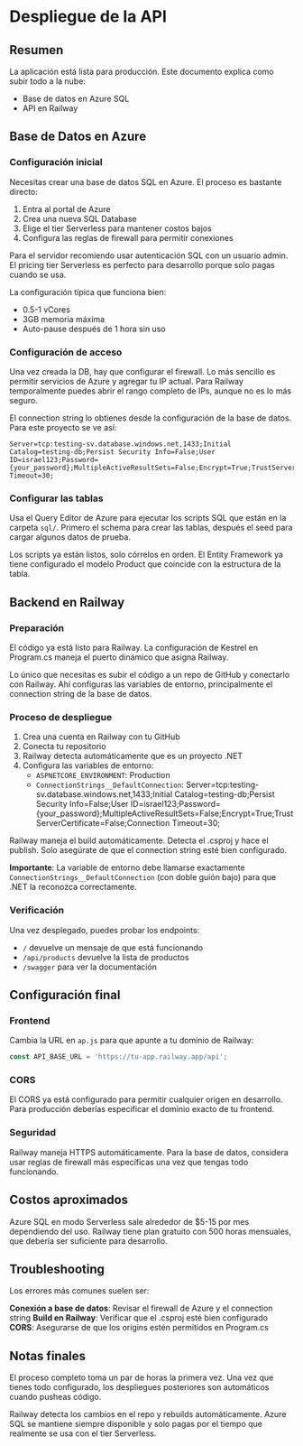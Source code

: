 # Despliegue de la API

## Resumen

La aplicación está lista para producción. Este documento explica como subir todo a la nube:
- Base de datos en Azure SQL
- API en Railway

## Base de Datos en Azure

### Configuración inicial

Necesitas crear una base de datos SQL en Azure. El proceso es bastante directo:

1. Entra al portal de Azure
2. Crea una nueva SQL Database 
3. Elige el tier Serverless para mantener costos bajos
4. Configura las reglas de firewall para permitir conexiones

Para el servidor recomiendo usar autenticación SQL con un usuario admin. El pricing tier Serverless es perfecto para desarrollo porque solo pagas cuando se usa.

La configuración típica que funciona bien:
- 0.5-1 vCores
- 3GB memoria máxima  
- Auto-pause después de 1 hora sin uso

### Configuración de acceso

Una vez creada la DB, hay que configurar el firewall. Lo más sencillo es permitir servicios de Azure y agregar tu IP actual. Para Railway temporalmente puedes abrir el rango completo de IPs, aunque no es lo más seguro.

El connection string lo obtienes desde la configuración de la base de datos. Para este proyecto se ve así:

```
Server=tcp:testing-sv.database.windows.net,1433;Initial Catalog=testing-db;Persist Security Info=False;User ID=israel123;Password={your_password};MultipleActiveResultSets=False;Encrypt=True;TrustServerCertificate=False;Connection Timeout=30;
```

### Configurar las tablas

Usa el Query Editor de Azure para ejecutar los scripts SQL que están en la carpeta `sql/`. Primero el schema para crear las tablas, después el seed para cargar algunos datos de prueba.

Los scripts ya están listos, solo córrelos en orden. El Entity Framework ya tiene configurado el modelo Product que coincide con la estructura de la tabla.

## Backend en Railway

### Preparación

El código ya está listo para Railway. La configuración de Kestrel en Program.cs maneja el puerto dinámico que asigna Railway.

Lo único que necesitas es subir el código a un repo de GitHub y conectarlo con Railway. Ahí configuras las variables de entorno, principalmente el connection string de la base de datos.

### Proceso de despliegue

1. Crea una cuenta en Railway con tu GitHub
2. Conecta tu repositorio 
3. Railway detecta automáticamente que es un proyecto .NET
4. Configura las variables de entorno:
   - `ASPNETCORE_ENVIRONMENT`: Production
   - `ConnectionStrings__DefaultConnection`: Server=tcp:testing-sv.database.windows.net,1433;Initial Catalog=testing-db;Persist Security Info=False;User ID=israel123;Password={your_password};MultipleActiveResultSets=False;Encrypt=True;TrustServerCertificate=False;Connection Timeout=30;

Railway maneja el build automáticamente. Detecta el .csproj y hace el publish. Solo asegúrate de que el connection string esté bien configurado.

**Importante**: La variable de entorno debe llamarse exactamente `ConnectionStrings__DefaultConnection` (con doble guión bajo) para que .NET la reconozca correctamente.

### Verificación

Una vez desplegado, puedes probar los endpoints:
- `/` devuelve un mensaje de que está funcionando
- `/api/products` devuelve la lista de productos
- `/swagger` para ver la documentación

## Configuración final

### Frontend
Cambia la URL en `ap.js` para que apunte a tu dominio de Railway:
```javascript
const API_BASE_URL = 'https://tu-app.railway.app/api';
```

### CORS
El CORS ya está configurado para permitir cualquier origen en desarrollo. Para producción deberías especificar el dominio exacto de tu frontend.

### Seguridad
Railway maneja HTTPS automáticamente. Para la base de datos, considera usar reglas de firewall más específicas una vez que tengas todo funcionando.

## Costos aproximados

Azure SQL en modo Serverless sale alrededor de $5-15 por mes dependiendo del uso. Railway tiene plan gratuito con 500 horas mensuales, que debería ser suficiente para desarrollo.

## Troubleshooting

Los errores más comunes suelen ser:

**Conexión a base de datos**: Revisar el firewall de Azure y el connection string
**Build en Railway**: Verificar que el .csproj esté bien configurado  
**CORS**: Asegurarse de que los origins estén permitidos en Program.cs

## Notas finales

El proceso completo toma un par de horas la primera vez. Una vez que tienes todo configurado, los despliegues posteriores son automáticos cuando pusheas código.

Railway detecta los cambios en el repo y rebuilds automáticamente. Azure SQL se mantiene siempre disponible y solo pagas por el tiempo que realmente se usa con el tier Serverless.